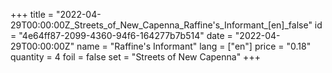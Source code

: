 +++
title = "2022-04-29T00:00:00Z_Streets_of_New_Capenna_Raffine's_Informant_[en]_false"
id = "4e64ff87-2099-4360-94f6-164277b7b514"
date = "2022-04-29T00:00:00Z"
name = "Raffine's Informant"
lang = ["en"]
price = "0.18"
quantity = 4
foil = false
set = "Streets of New Capenna"
+++
